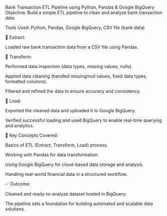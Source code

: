 Bank Transaction ETL Pipeline using Python, Pandas & Google BigQuery
Objective: Build a simple ETL pipeline to clean and analyze bank transaction data.

Tools Used:
Python, Pandas, Google BigQuery, CSV file (bank data)

🔹 Extract:

Loaded raw bank transaction data from a CSV file using Pandas.

🔹 Transform:

Performed data inspection (data types, missing values, nulls).

Applied data cleaning (handled missing/null values, fixed data types, formatted columns).

Filtered and refined the data to ensure accuracy and consistency.

🔹 Load:

Exported the cleaned data and uploaded it to Google BigQuery.

Verified successful loading and used BigQuery to enable real-time querying and analytics.

📌 Key Concepts Covered:

Basics of ETL (Extract, Transform, Load) process.

Working with Pandas for data transformation.

Using Google BigQuery for cloud-based data storage and analysis.

Handling real-world financial data in a structured workflow.

✅ Outcome:

Cleaned and ready-to-analyze dataset hosted in BigQuery.

The pipeline sets a foundation for building automated and scalable data solutions.
